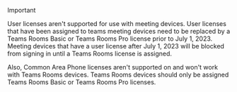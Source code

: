> [!IMPORTANT]
> User licenses aren't supported for use with meeting devices. User licenses that have been assigned to teams meeting devices need to be replaced by a Teams Rooms Basic or Teams Rooms Pro license prior to July 1, 2023. Meeting devices that have a user license after July 1, 2023 will be blocked from signing in until a Teams Rooms license is assigned.
>
> Also, Common Area Phone licenses aren't supported on and won't work with Teams Rooms devices. Teams Rooms devices should only be assigned Teams Rooms Basic or Teams Rooms Pro licenses.

